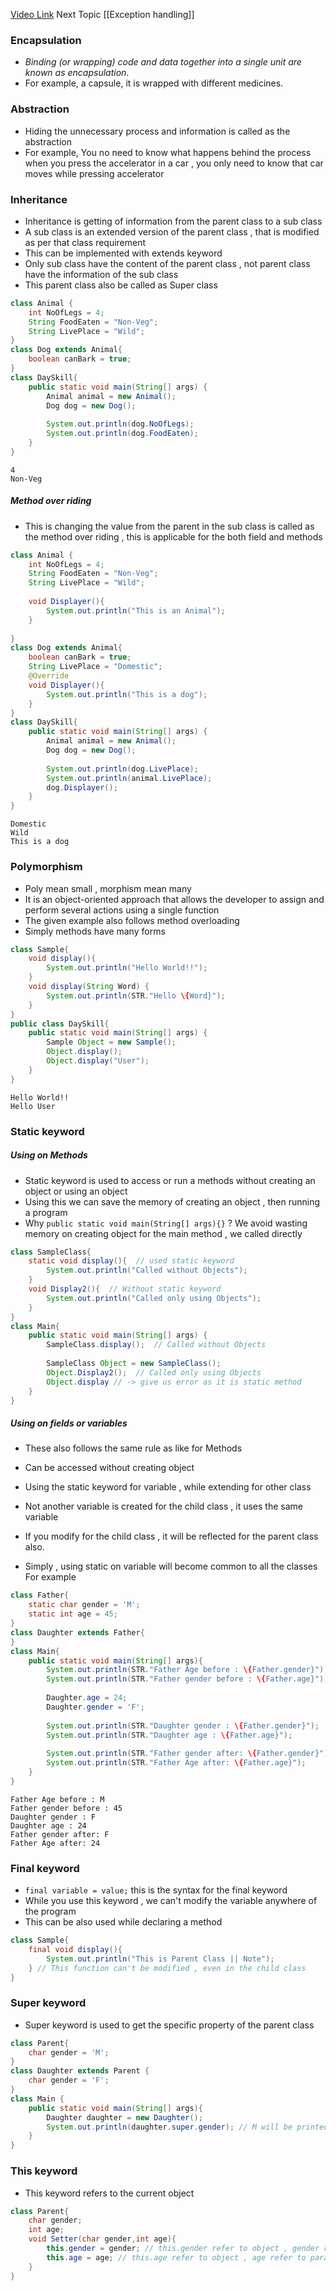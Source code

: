[Video Link](https://youtu.be/nqB3qAtDLKU?si=8pv6ItayjOumeaJU&t=3947)
Next Topic [[Exception handling]]
### Encapsulation
- _Binding (or wrapping) code and data together into a single unit are known as encapsulation_. 
- For example, a capsule, it is wrapped with different medicines.
### Abstraction
- Hiding the unnecessary process and information is called as the abstraction
- For example, You no need to know what happens behind the process when you press the accelerator in a car , you only need to know that car moves while pressing accelerator
### Inheritance
- Inheritance is getting of information from the parent class to a sub class
- A sub class is an extended version of the parent class , that is modified as per that class requirement
- This can be implemented with extends keyword
- Only sub class have the content of the parent class , not parent class have the information of the sub class
- This parent class also be called as Super class
```Java
class Animal {  
    int NoOfLegs = 4;  
    String FoodEaten = "Non-Veg";  
    String LivePlace = "Wild";  
}  
class Dog extends Animal{  
    boolean canBark = true;  
}  
class DaySkill{  
    public static void main(String[] args) {  
        Animal animal = new Animal();  
        Dog dog = new Dog();  
        
        System.out.println(dog.NoOfLegs);  
        System.out.println(dog.FoodEaten);  
    }  
}
```
```Output 
4
Non-Veg
```

##### Method over riding 
- This is changing the value from the parent in the sub class is called as the method over riding , this is applicable for the both field and methods

``` Java
class Animal {  
    int NoOfLegs = 4;  
    String FoodEaten = "Non-Veg";  
    String LivePlace = "Wild";  
  
    void Displayer(){  
        System.out.println("This is an Animal");  
    }  
  
}  
class Dog extends Animal{  
    boolean canBark = true;  
    String LivePlace = "Domestic";  
    @Override  
    void Displayer(){  
        System.out.println("This is a dog");  
    }  
}  
class DaySkill{  
    public static void main(String[] args) {  
        Animal animal = new Animal();  
        Dog dog = new Dog();  
  
        System.out.println(dog.LivePlace);  
        System.out.println(animal.LivePlace);  
        dog.Displayer();  
    }  
}
```
```Output
Domestic
Wild
This is a dog
```

### Polymorphism
- Poly mean small ,  morphism mean many
- It is an object-oriented approach that allows the developer to assign and perform several actions using a single function
- The given example also follows method overloading
- Simply methods have many forms
```Java
class Sample{  
    void display(){  
        System.out.println("Hello World!!");  
    }  
    void display(String Word) {  
        System.out.println(STR."Hello \{Word}");  
    }  
}  
public class DaySkill{  
    public static void main(String[] args) {  
        Sample Object = new Sample();  
        Object.display();  
        Object.display("User");  
    }  
}
```
```Output
Hello World!!
Hello User
```

### Static keyword
##### Using on Methods
- Static keyword is used to access or run a methods without creating an object or using an object
- Using this we can save the memory of creating an object , then running a program
- Why ``public static void main(String[] args){}`` ?
We avoid wasting memory on creating object for the main method , we called directly
```Java
class SampleClass{  
    static void display(){  // used static keyword
        System.out.println("Called without Objects");  
    }  
    void Display2(){  // Without static keyword
        System.out.println("Called only using Objects");  
    }  
}  
class Main{  
    public static void main(String[] args) {  
        SampleClass.display();  // Called without Objects
          
        SampleClass Object = new SampleClass();  
        Object.Display2();  // Called only using Objects
        Object.display // -> give us error as it is static method
    }  
}
```
##### Using on fields or variables
- These also follows the same rule as like for Methods 
- Can be accessed without creating object

- Using the static keyword for variable , while extending for other class 
- Not another variable is created for the child class , it uses the same variable 
- If you modify for the child class , it will be reflected for the parent class also.
- Simply , using static on variable will become common to all the classes
For example
```Java
class Father{  
    static char gender = 'M';  
    static int age = 45;  
}  
class Daughter extends Father{  
}  
class Main{  
    public static void main(String[] args){  
        System.out.println(STR."Father Age before : \{Father.gender}");  
        System.out.println(STR."Father gender before : \{Father.age}");  
        
        Daughter.age = 24;  
        Daughter.gender = 'F';  
        
        System.out.println(STR."Daughter gender : \{Father.gender}");  
        System.out.println(STR."Daughter age : \{Father.age}");   
        
        System.out.println(STR."Father gender after: \{Father.gender}");  
        System.out.println(STR."Father Age after: \{Father.age}");  
    }  
}
```
```Output
Father Age before : M
Father gender before : 45
Daughter gender : F
Daughter age : 24
Father gender after: F
Father Age after: 24
```

### Final keyword
- ``final variable = value;`` this is the syntax for the final keyword
- While you use this keyword , we can't modify the variable anywhere of the program
- This can be also used while declaring a method
```Java
class Sample{
	final void display(){
		System.out.println("This is Parent Class || Note");
	} // This function can't be modified , even in the child class
}
```

### Super keyword
- Super keyword is used to get the specific property of the parent class
```Java
class Parent{
	char gender = 'M';
}
class Daughter extends Parent {
	char gender = 'F';
}
class Main {
	public static void main(String[] args){
		Daughter daughter = new Daughter();
		System.out.println(daughter.super.gender); // M will be printed
	}
}
```

### This keyword
- This keyword refers to the current object
```Java
class Parent{
	char gender;
	int age;
	void Setter(char gender,int age){
		this.gender = gender; // this.gender refer to object , gender refer to parameter
		this.age = age; // this.age refer to object , age refer to parameter
	}
}
```

